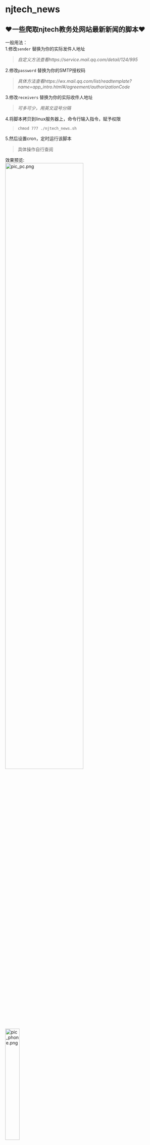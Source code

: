 # njtech_news
❤️一些爬取njtech教务处网站最新新闻的脚本❤️
---
一般用法：<br>
1.修改`sender` 替换为你的实际发件人地址 <br> 
> *自定义方法查看https://service.mail.qq.com/detail/124/995* <br>

2.修改`password` 替换为你的SMTP授权码 <br>
> *具体方法查看https://wx.mail.qq.com/list/readtemplate?name=app_intro.html#/agreement/authorizationCode* <br>

3.修改`receivers` 替换为你的实际收件人地址 <br>
> *可多可少，用英文逗号分隔*

4.将脚本拷贝到linux服务器上，命令行输入指令，赋予权限
> `chmod 777 ./njtech_news.sh` <br>

5.然后设置cron，定时运行该脚本
> 具体操作自行查阅 <br>

效果预览: <br>
<img src="https://pic.papercrane.top/file/AgACAgUAAyEGAASGppjQAAMFZuWO2C840ldC_f63gczcvod6qekAAr7AMRtLaihXLK08XNGPP1oBAAMCAAN3AAM2BA.png" alt="pic_pc.png" width=70% /> <br>
<img src="https://pic.papercrane.top/file/AgACAgUAAyEGAASGppjQAAMGZuWO2kkTHWz4i_vBwVXw2QOGJ2YAAr_AMRtLaihXZnyEDYJ2iqEBAAMCAAN3AAM2BA.png" alt="pic_phone.png" width=30% />
